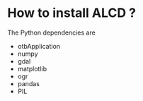 # How to install ALCD ?

The Python dependencies are
- otbApplication
- numpy
- gdal
- matplotlib
- ogr
- pandas
- PIL